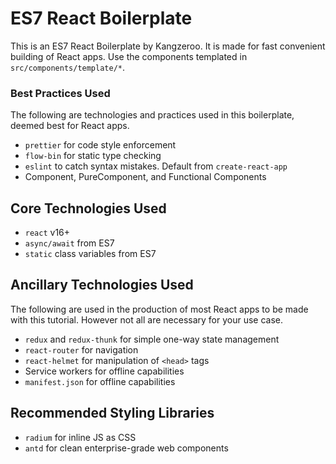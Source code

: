 # ES7 React Boilerplate
This is an ES7 React Boilerplate by Kangzeroo. It is made for fast convenient building of React apps. Use the components templated in `src/components/template/*`.


### Best Practices Used
The following are technologies and practices used in this boilerplate, deemed best for React apps.
- `prettier` for code style enforcement
- `flow-bin` for static type checking
- `eslint` to catch syntax mistakes. Default from `create-react-app`
- Component, PureComponent, and Functional Components


## Core Technologies Used
- `react` v16+
- `async/await` from ES7
- `static` class variables from ES7


## Ancillary Technologies Used
The following are used in the production of most React apps to be made with this tutorial.
However not all are necessary for your use case.
- `redux` and `redux-thunk` for simple one-way state management
- `react-router` for navigation
- `react-helmet` for manipulation of `<head>` tags
- Service workers for offline capabilities
- `manifest.json` for offline capabilities


## Recommended Styling Libraries
- `radium` for inline JS as CSS
- `antd` for clean enterprise-grade web components
